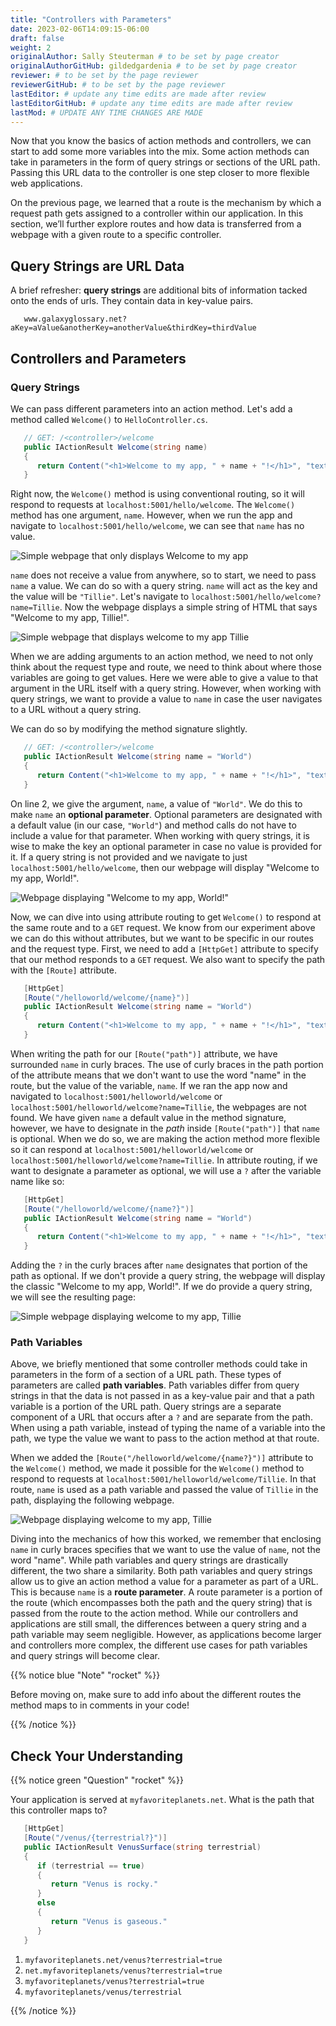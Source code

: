 ```yaml
---
title: "Controllers with Parameters"
date: 2023-02-06T14:09:15-06:00
draft: false
weight: 2
originalAuthor: Sally Steuterman # to be set by page creator
originalAuthorGitHub: gildedgardenia # to be set by page creator
reviewer: # to be set by the page reviewer
reviewerGitHub: # to be set by the page reviewer
lastEditor: # update any time edits are made after review
lastEditorGitHub: # update any time edits are made after review
lastMod: # UPDATE ANY TIME CHANGES ARE MADE
---
```


Now that you know the basics of action methods and controllers, we can start to add some more variables into the mix.
Some action methods can take in parameters in the form of query strings or sections of the URL path.
Passing this URL data to the controller is one step closer to more flexible web applications. 

On the previous page, we learned that a route is the mechanism by which a request path gets assigned to a controller within our application.
In this section, we’ll further explore routes and how data is transferred from a webpage with a given route to a specific controller.

## Query Strings are URL Data

A brief refresher: **query strings** are additional bits of information tacked onto the ends of urls.
They contain data in key-value pairs.

```console
   www.galaxyglossary.net?aKey=aValue&anotherKey=anotherValue&thirdKey=thirdValue
```

## Controllers and Parameters

### Query Strings

We can pass different parameters into an action method.
Let's add a method called `Welcome()` to `HelloController.cs`. 

```csharp {linenos = table}
   // GET: /<controller>/welcome
   public IActionResult Welcome(string name)
   {
      return Content("<h1>Welcome to my app, " + name + "!</h1>", "text/html");
   }
```

Right now, the `Welcome()` method is using conventional routing, so it will respond to requests at `localhost:5001/hello/welcome`.
The `Welcome()` method has one argument, `name`. However, when we run the app and navigate to `localhost:5001/hello/welcome`, we can see that `name` has no value.

![Simple webpage that only displays Welcome to my app](pictures/nodefaultvalue.png)

`name` does not receive a value from anywhere, so to start, we need to pass `name` a value.
We can do so with a query string. `name` will act as the key and the value will be `"Tillie"`.
Let's navigate to `localhost:5001/hello/welcome?name=Tillie`. 
Now the webpage displays a simple string of HTML that says "Welcome to my app, Tillie!".

![Simple webpage that displays welcome to my app Tillie](pictures/valuegiventoname.png)

When we are adding arguments to an action method, we need to not only think about the request type and route, we need to think about where those variables are going to get values.
Here we were able to give a value to that argument in the URL itself with a query string. 
However, when working with query strings, we want to provide a value to `name` in case the user navigates to a URL without a query string.

We can do so by modifying the method signature slightly.

```csharp {linenos=table}
   // GET: /<controller>/welcome
   public IActionResult Welcome(string name = "World")
   {
      return Content("<h1>Welcome to my app, " + name + "!</h1>", "text/html");
   }
```

On line 2, we give the argument, `name`, a value of `"World"`.
We do this to make `name` an **optional parameter**.
Optional parameters are designated with a default value (in our case, `"World"`) and method calls do not have to include a value for that parameter.
When working with query strings, it is wise to make the key an optional parameter in case no value is provided for it.
If a query string is not provided and we navigate to just `localhost:5001/hello/welcome`, then our webpage will display "Welcome to my app, World!".

![Webpage displaying "Welcome to my app, World!"](pictures/queryparamdefault.png)

Now, we can dive into using attribute routing to get `Welcome()` to respond at the same route and to a `GET` request.
We know from our experiment above we can do this without attributes, but we want to be specific in our routes and the request type.
First, we need to add a `[HttpGet]` attribute to specify that our method responds to a `GET` request.
We also want to specify the path with the `[Route]` attribute.

```csharp {linenos=table}
   [HttpGet]
   [Route("/helloworld/welcome/{name}")]
   public IActionResult Welcome(string name = "World")
   {
      return Content("<h1>Welcome to my app, " + name + "!</h1>", "text/html");
   }
```

When writing the path for our `[Route("path")]` attribute, we have surrounded `name` in curly braces.
The use of curly braces in the path portion of the attribute means that we don't want to use the word "name" in the route, but the value of the variable, `name`.
If we ran the app now and navigated to `localhost:5001/helloworld/welcome` or `localhost:5001/helloworld/welcome?name=Tillie`, the webpages are not found.
We have given `name` a default value in the method signature, however, we have to designate in the *path* inside `[Route("path")]` that `name` is optional.
When we do so, we are making the action method more flexible so it can respond at `localhost:5001/helloworld/welcome` or `localhost:5001/helloworld/welcome?name=Tillie`.
In attribute routing, if we want to designate a parameter as optional, we will use a `?` after the variable name like so:

```csharp {linenos =table}
   [HttpGet]
   [Route("/helloworld/welcome/{name?}")]
   public IActionResult Welcome(string name = "World")
   {
      return Content("<h1>Welcome to my app, " + name + "!</h1>", "text/html");
   }
```

Adding the `?` in the curly braces after `name` designates that portion of the path as optional.
If we don't provide a query string, the webpage will display the classic "Welcome to my app, World!".
If we do provide a query string, we will see the resulting page:

![Simple webpage displaying welcome to my app, Tillie](pictures/queryparamused.png)

### Path Variables

Above, we briefly mentioned that some controller methods could take in parameters in the form of a section of a URL path.
These types of parameters are called **path variables**.
Path variables differ from query strings in that the data is not passed in as a key-value pair and that a path variable is a portion of the URL path.
Query strings are a separate component of a URL that occurs after a `?` and are separate from the path.
When using a path variable, instead of typing the name of a variable into the path, we type the value we want to pass to the action method at that route.

When we added the `[Route("/helloworld/welcome/{name?}")]` attribute to the `Welcome()` method, we made it possible for the `Welcome()` method to respond to requests at `localhost:5001/helloworld/welcome/Tillie`.
In that route, `name` is used as a path variable and passed the value of `Tillie` in the path, displaying the following webpage.

![Webpage displaying welcome to my app, Tillie](pictures/pathvariables.png)

Diving into the mechanics of how this worked, we remember that enclosing `name` in curly braces specifies that we want to use the value of `name`, not the word "name".
While path variables and query strings are drastically different, the two share a similarity.
Both path variables and query strings allow us to give an action method a value for a parameter as part of a URL.
This is because `name` is a **route parameter**.
A route parameter is a portion of the route (which encompasses both the path and the query string) that is passed from the route to the action method.
While our controllers and applications are still small, the differences between a query string and a path variable may seem negligible.
However, as applications become larger and controllers more complex, the different use cases for path variables and query strings will become clear.

{{% notice blue "Note" "rocket" %}}

   Before moving on, make sure to add info about the different routes the method maps to in comments in your code!

{{% /notice %}}

## Check Your Understanding

{{% notice green "Question" "rocket" %}}

   Your application is served at `myfavoriteplanets.net`. What is the path 
   that this controller maps to?

   ```csharp {linenos=table}
      [HttpGet]
      [Route("/venus/{terrestrial?}")]
      public IActionResult VenusSurface(string terrestrial)
      {
         if (terrestrial == true)
         {
            return "Venus is rocky."        
         }
         else
         {
            return "Venus is gaseous."
         }
      }
   ```
 
   1. `myfavoriteplanets.net/venus?terrestrial=true`
   1. `net.myfavoriteplanets/venus?terrestrial=true`
   1. `myfavoriteplanets/venus?terrestrial=true`
   1. `myfavoriteplanets/venus/terrestrial`

{{% /notice %}}

<!-- a, myfavoriteplanets.net/venus?terrestrial=true -->


